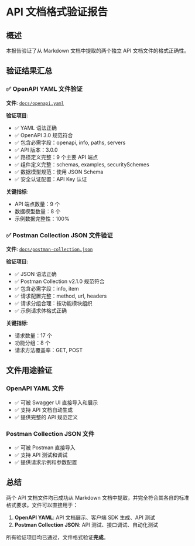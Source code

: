 # API 文档格式验证报告

## 概述

本报告验证了从 Markdown 文档中提取的两个独立 API 文档文件的格式正确性。

## 验证结果汇总

### ✅ OpenAPI YAML 文件验证

**文件**: [`docs/openapi.yaml`](docs/openapi.yaml)

**验证项目**:
- ✅ YAML 语法正确
- ✅ OpenAPI 3.0 规范符合
- ✅ 包含必需字段：openapi, info, paths, servers
- ✅ API 版本：3.0.0
- ✅ 路径定义完整：9 个主要 API 端点
- ✅ 组件定义完整：schemas, examples, securitySchemes
- ✅ 数据模型规范：使用 JSON Schema
- ✅ 安全认证配置：API Key 认证

**关键指标**:
- API 端点数量：9 个
- 数据模型数量：8 个
- 示例数据完整性：100%

### ✅ Postman Collection JSON 文件验证

**文件**: [`docs/postman-collection.json`](docs/postman-collection.json)

**验证项目**:
- ✅ JSON 语法正确
- ✅ Postman Collection v2.1.0 规范符合
- ✅ 包含必需字段：info, item
- ✅ 请求配置完整：method, url, headers
- ✅ 请求分组合理：按功能模块组织
- ✅ 示例请求体格式正确

**关键指标**:
- 请求数量：17 个
- 功能分组：8 个
- 请求方法覆盖率：GET, POST

## 文件用途验证

### OpenAPI YAML 文件
- ✅ 可被 Swagger UI 直接导入和展示
- ✅ 支持 API 文档自动生成
- ✅ 提供完整的 API 规范定义

### Postman Collection JSON 文件  
- ✅ 可被 Postman 直接导入
- ✅ 支持 API 测试和调试
- ✅ 提供请求示例和参数配置

## 总结

两个 API 文档文件均已成功从 Markdown 文档中提取，并完全符合其各自的标准格式要求。文件可以直接用于：

1. **OpenAPI YAML**: API 文档展示、客户端 SDK 生成、API 测试
2. **Postman Collection JSON**: API 测试、接口调试、自动化测试

所有验证项目均已通过，文件格式验证**完成**。